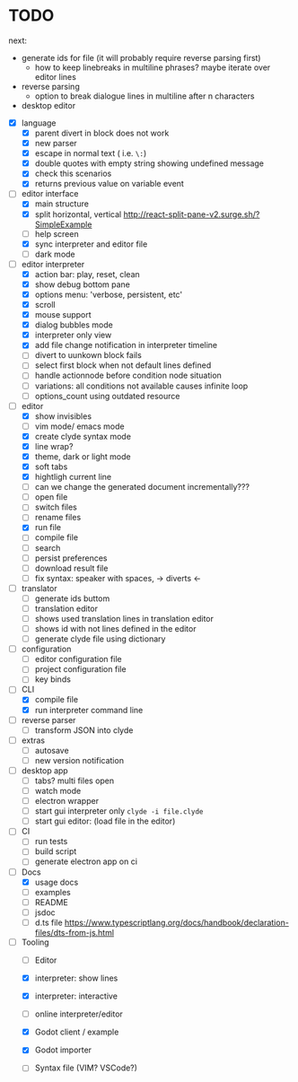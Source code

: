 # TODO

next:
- generate ids for file (it will probably require reverse parsing first)
    - how to keep linebreaks in multiline phrases? maybe iterate over editor lines
- reverse parsing
    - option to break dialogue lines in multiline after n characters
- desktop editor

- [x] language
    - [x] parent divert in block does not work
    - [x] new parser
    - [x] escape in normal text ( i.e. `\:`)
    - [x] double quotes with empty string showing undefined message
    - [x] check this scenarios
    - [x] returns previous value on variable event
- [ ] editor interface
    - [x] main structure
    - [x] split horizontal, vertical http://react-split-pane-v2.surge.sh/?SimpleExample
    - [ ] help screen
    - [x] sync interpreter and editor file
    - [ ] dark mode
- [ ] editor interpreter
    - [x] action bar: play, reset, clean
    - [x] show debug bottom pane
    - [x] options menu: 'verbose, persistent, etc'
    - [x] scroll
    - [x] mouse support
    - [x] dialog bubbles mode
    - [x] interpreter only view
    - [x] add file change notification in interpreter timeline
    - [ ] divert to uunkown block fails
    - [ ] select first block when not default lines defined
    - [ ] handle actionnode before condition node situation
    - [ ] variations: all conditions not available causes infinite loop
    - [ ] options_count using outdated resource
- [ ] editor
    - [x] show invisibles
    - [ ] vim mode/ emacs mode
    - [x] create clyde syntax mode
    - [x] line wrap?
    - [x] theme, dark or light mode
    - [x] soft tabs
    - [x] hightligh current line
    - [ ] can we change the generated document incrementally???
    - [ ] open file
    - [ ] switch files
    - [ ] rename files
    - [x] run file
    - [ ] compile file
    - [ ] search
    - [ ] persist preferences
    - [ ] download result file
    - [ ] fix syntax: speaker with spaces, -> diverts <-
- [ ] translator
    - [ ] generate ids buttom
    - [ ] translation editor
    - [ ] shows used translation lines in translation editor
    - [ ] shows id with not lines defined in the editor
    - [ ] generate clyde file using dictionary
- [ ] configuration
    - [ ] editor configuration file
    - [ ] project configuration file
    - [ ] key binds
- [ ] CLI
    - [x] compile file
    - [x] run interpreter command line
- [ ] reverse parser
    - [ ] transform JSON into clyde
- [ ] extras
    - [ ] autosave
    - [ ] new version notification
- [ ]  desktop app
    - [ ] tabs? multi files open
    - [ ] watch mode
    - [ ] electron wrapper
    - [ ] start gui interpreter only `clyde -i file.clyde`
    - [ ] start gui editor: (load file in the editor)
- [ ] CI
    - [ ] run tests
    - [ ] build script
    - [ ] generate electron app on ci
- [ ] Docs
    - [x] usage docs
    - [ ] examples
    - [ ] README
    - [ ] jsdoc
    - [ ] d.ts file https://www.typescriptlang.org/docs/handbook/declaration-files/dts-from-js.html
- [ ] Tooling
    - [ ] Editor
    - [x] interpreter: show lines
    - [x] interpreter: interactive
    - [ ] online interpreter/editor
    - [x] Godot client / example
    - [x] Godot importer
    - [ ] Syntax file (VIM? VSCode?)

